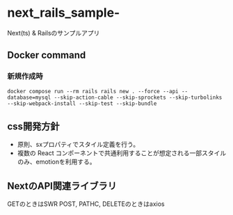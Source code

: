 # next_rails_sample-
Next(ts) & Railsのサンプルアプリ

## Docker command
### 新規作成時
```
docker compose run --rm rails rails new . --force --api --database=mysql --skip-action-cable --skip-sprockets --skip-turbolinks --skip-webpack-install --skip-test --skip-bundle
```

## css開発方針
- 原則、sxプロパティでスタイル定義を行う。
- 複数の React コンポーネントで共通利用することが想定される一部スタイルのみ、emotionを利用する。

## NextのAPI関連ライブラリ
GETのときはSWR
POST, PATHC, DELETEのときはaxios